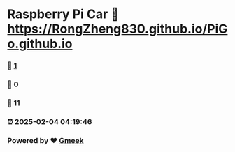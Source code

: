 # Raspberry Pi Car :link: https://RongZheng830.github.io/PiGo.github.io 
### :page_facing_up: [1](https://RongZheng830.github.io/PiGo.github.io/tag.html) 
### :speech_balloon: 0 
### :hibiscus: 11 
### :alarm_clock: 2025-02-04 04:19:46 
### Powered by :heart: [Gmeek](https://github.com/Meekdai/Gmeek)
